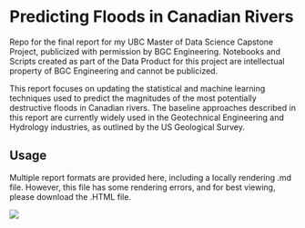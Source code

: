# Predicting Floods in Canadian Rivers

Repo for the final report for my UBC Master of Data Science Capstone Project, publicized with permission by BGC Engineering. Notebooks and Scripts created as part of the Data Product for this project are intellectual property of BGC Engineering and cannot be publicized. 

This report focuses on updating the statistical and machine learning techniques used to predict the magnitudes of the most potentially destructive floods in Canadian rivers. The baseline approaches described in this report are currently widely used in the Geotechnical Engineering and Hydrology industries, as outlined by the US Geological Survey. 

## Usage

Multiple report formats are provided here, including a locally rendering .md file. However, this file has some rendering errors, and for best viewing, please download the .HTML file. 

![](img/usage.png)


